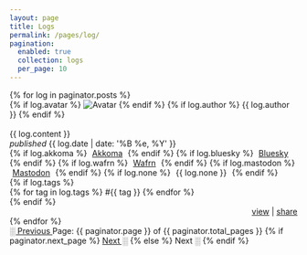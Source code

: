 ```yaml
---
layout: page
title: Logs
permalink: /pages/log/
pagination:
  enabled: true
  collection: logs
  per_page: 10
---
```


<div class="logs-section">
  {% for log in paginator.posts %}
    <div class="logs-item item">
      {% if log.avatar %}
        <img src="{{ log.avatar }}" alt="Avatar" class="no-center toot-avatar pack-avatar">
      {% endif %}
      {% if log.author %}
        {{ log.author }}
      {% endif %}
      <br /><br />
      <div>{{ log.content }}</div>
      <span class="date"><i>published</i> {{ log.date | date: '%B %e, %Y' }}</span>
      <div class="syndicate">
        <i class="ph ph-broadcast" title="Syndication"></i>
        {% if log.akkoma %}
          <span style="padding:0px 5px 0px 5px;">
            <a href="{{ log.akkoma }}" target="_blank">Akkoma</a>
          </span>
        {% endif %}
        {% if log.bluesky %}
          <span style="padding:0px 5px 0px 5px;">
            <a href="{{ log.bluesky }}" target="_blank">Bluesky</a>
          </span>
        {% endif %}
        {% if log.wafrn %}
          <span style="padding:0px 5px 0px 5px;">
            <a href="{{ log.wafrn }}" target="_blank">Wafrn</a>
          </span>
        {% endif %}
        {% if log.mastodon %}
          <span style="padding:0px 5px 0px 5px;">
            <a href="{{ log.mastodon }}" target="_blank">Mastodon</a>
          </span>
        {% endif %}
        {% if log.none %}
          <span style="padding:0px 5px 0px 5px;">
            {{ log.none }}
          </span>
        {% endif %}
      </div>
      {% if log.tags %}
        <div class="tags">
          {% for tag in log.tags %}
            <span>#{{ tag }}</span>
          {% endfor %}
        </div>
      {% endif %}
        <div style="text-align: right;">
        <a href="{{ log.url }}" class="small-link">view</a> |
        <a href="javascript:void(0);" class="small-link" onclick="copyToClipboard('{{ log.url }}')">share</a>
        <script src="/assets/js/clipboard.js"></script>
      </div>
    </div>
  {% endfor %}
</div>

<!-- Pagination links -->
<div class="pagination">
  <a href="{{ paginator.previous_page_path }}" class="previous {% if paginator.page == 1 %}disabled{% endif %}">
    ░ Previous
  </a>
  <span class="page_number">
    Page: {{ paginator.page }} of {{ paginator.total_pages }}
  </span>
  {% if paginator.next_page %}
    <a href="{{ paginator.next_page_path }}" class="next">Next ░</a>
  {% else %}
    <span class="next">Next ░</span>
  {% endif %}
</div>